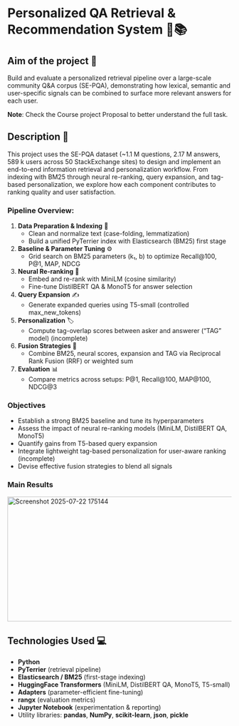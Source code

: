 # Personalized QA Retrieval & Recommendation System 🤖📚

## Aim of the project 🎯  
Build and evaluate a personalized retrieval pipeline over a large-scale community Q&A corpus (SE-PQA), demonstrating how lexical, semantic and user-specific signals can be combined to surface more relevant answers for each user.

**Note**: Check the Course project Proposal to better understand the full task.

## Description 📝  
This project uses the SE-PQA dataset (~1.1 M questions, 2.17 M answers, 589 k users across 50 StackExchange sites) to design and implement an end-to-end information retrieval and personalization workflow. From indexing with BM25 through neural re-ranking, query expansion, and tag-based personalization, we explore how each component contributes to ranking quality and user satisfaction.  

### Pipeline Overview:
1. **Data Preparation & Indexing** 🔧  
   - Clean and normalize text (case-folding, lemmatization)  
   - Build a unified PyTerrier index with Elasticsearch (BM25) first stage  
2. **Baseline & Parameter Tuning** ⚙️  
   - Grid search on BM25 parameters (k₁, b) to optimize Recall@100, P@1, MAP, NDCG  
3. **Neural Re-ranking** 🧠  
   - Embed and re-rank with MiniLM (cosine similarity)  
   - Fine-tune DistilBERT QA & MonoT5 for answer selection  
4. **Query Expansion** ✍️  
   - Generate expanded queries using T5-small (controlled max_new_tokens)  
5. **Personalization** 🏷️  
   - Compute tag-overlap scores between asker and answerer (“TAG” model)  (incomplete) 
6. **Fusion Strategies** 🔄  
   - Combine BM25, neural scores, expansion and TAG via Reciprocal Rank Fusion (RRF) or weighted sum  
7. **Evaluation** 📊  
   - Compare metrics across setups: P@1, Recall@100, MAP@100, NDCG@3  

### Objectives 
- Establish a strong BM25 baseline and tune its hyperparameters  
- Assess the impact of neural re-ranking models (MiniLM, DistilBERT QA, MonoT5)  
- Quantify gains from T5-based query expansion  
- Integrate lightweight tag-based personalization for user-aware ranking (incomplete)
- Devise effective fusion strategies to blend all signals  

### Main Results   
<img width="507" height="280" alt="Screenshot 2025-07-22 175144" src="https://github.com/user-attachments/assets/7f491d0e-6dfd-4def-a687-35997e45da3f" />

## Technologies Used 💻  
- **Python**  
- **PyTerrier** (retrieval pipeline)  
- **Elasticsearch / BM25** (first-stage indexing)  
- **HuggingFace Transformers** (MiniLM, DistilBERT QA, MonoT5, T5-small)  
- **Adapters** (parameter-efficient fine-tuning)  
- **rangx** (evaluation metrics)  
- **Jupyter Notebook** (experimentation & reporting)  
- Utility libraries: **pandas**, **NumPy**, **scikit-learn**, **json**, **pickle**
